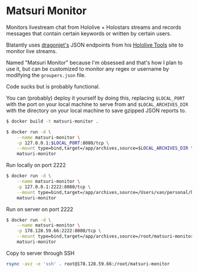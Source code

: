 # Matsuri Monitor

Monitors livestream chat from Hololive + Holostars streams and records messages that contain certain keywords or written by certain users.

Blatantly uses [dragonjet's](https://twitter.com/dragonjetmkii) JSON endpoints from his [Hololive Tools](https://hololive.jetri.co/#/) site to monitor live streams.

Named "Matsuri Monitor" because I'm obsessed and that's how I plan to use it, but can be customized to monitor any regex or username by modifying the `groupers.json` file.

Code sucks but is probably functional.

You can (probably) deploy it yourself by doing this, replacing `$LOCAL_PORT` with the port on your local machine to serve from and `$LOCAL_ARCHIVES_DIR` with the directory on your local machine to save gzipped JSON reports to.

```bash
$ docker build -t matsuri-monitor .
```

```bash
$ docker run -d \
    --name matsuri-monitor \
    -p 127.0.0.1:$LOCAL_PORT:8080/tcp \
    --mount type=bind,target=/app/archives,source=$LOCAL_ARCHIVES_DIR \
    matsuri-monitor
```

Run locally on port 2222

```bash
$ docker run -d \
    --name matsuri-monitor \
    -p 127.0.0.1:2222:8080/tcp \
    --mount type=bind,target=/app/archives,source=/Users/van/personal/hub/matsuri-monitor/report \
    matsuri-monitor
```

Run on server on port 2222

```bash
$ docker run -d \
    --name matsuri-monitor \
    -p 178.128.59.66:2222:8080/tcp \
    --mount type=bind,target=/app/archives,source=/root/matsuri-monitor/report \
    matsuri-monitor
```

Copy to server through SSH

```bash
rsync -avz -e 'ssh' . root@178.128.59.66:/root/matsuri-monitor

```
